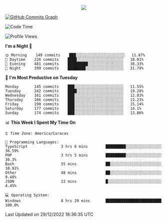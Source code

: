 <p align="center">
  <a href="http://www.github.com/thevacs">
    <img src="https://github-readme-streak-stats.herokuapp.com/?user=thevacs&stroke=ffffff&background=1c1917&ring=0891b2&fire=0891b2&currStreakNum=ffffff&currStreakLabel=0891b2&sideNums=ffffff&sideLabels=ffffff&dates=ffffff&hide_border=true" />
  </a>
  
  <a href="http://www.github.com/thevacs"><img src="https://github-readme-activity-graph.cyclic.app/graph?username=thevacs&bg_color=000000&color=ffffff&line=ff0000&point=ebebeb&area=true&hide_border=true" alt="GitHub Commits Graph" /></a>
  
</p>

<!--START_SECTION:waka-->
![Code Time](http://img.shields.io/badge/Code%20Time-992%20hrs%2059%20mins-blue)

![Profile Views](http://img.shields.io/badge/Profile%20Views-6-blue)

**I'm a Night 🦉** 

```text
🌞 Morning    149 commits    ███░░░░░░░░░░░░░░░░░░░░░░   11.87% 
🌆 Daytime    226 commits    ████░░░░░░░░░░░░░░░░░░░░░   18.01% 
🌃 Evening    481 commits    █████████░░░░░░░░░░░░░░░░   38.33% 
🌙 Night      399 commits    ████████░░░░░░░░░░░░░░░░░   31.79%

```
📅 **I'm Most Productive on Tuesday** 

```text
Monday       145 commits    ███░░░░░░░░░░░░░░░░░░░░░░   11.55% 
Tuesday      242 commits    ████░░░░░░░░░░░░░░░░░░░░░   19.28% 
Wednesday    161 commits    ███░░░░░░░░░░░░░░░░░░░░░░   12.83% 
Thursday     166 commits    ███░░░░░░░░░░░░░░░░░░░░░░   13.23% 
Friday       190 commits    ███░░░░░░░░░░░░░░░░░░░░░░   15.14% 
Saturday     177 commits    ███░░░░░░░░░░░░░░░░░░░░░░   14.1% 
Sunday       174 commits    ███░░░░░░░░░░░░░░░░░░░░░░   13.86%

```


📊 **This Week I Spent My Time On** 

```text
⌚︎ Time Zone: America/Caracas

💬 Programming Languages: 
TypeScript               3 hrs 6 mins        █████████░░░░░░░░░░░░░░░░   36.59% 
PHP                      3 hrs 5 mins        █████████░░░░░░░░░░░░░░░░   36.3% 
Bash                     55 mins             ██░░░░░░░░░░░░░░░░░░░░░░░   10.91% 
Other                    48 mins             ██░░░░░░░░░░░░░░░░░░░░░░░   9.48% 
JSON                     22 mins             █░░░░░░░░░░░░░░░░░░░░░░░░   4.45%

💻 Operating System: 
Windows                  8 hrs 29 mins       █████████████████████████   100.0%

```


 Last Updated on 29/12/2022 18:36:35 UTC
<!--END_SECTION:waka-->
